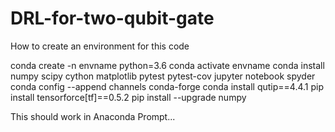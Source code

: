 # DRL-for-two-qubit-gate

How to create an environment for this code

conda create -n envname python=3.6
conda activate envname
conda install numpy scipy cython matplotlib pytest pytest-cov jupyter notebook spyder
conda config --append channels conda-forge
conda install qutip==4.4.1
pip install tensorforce[tf]==0.5.2
pip install --upgrade numpy

This should work in Anaconda Prompt...
